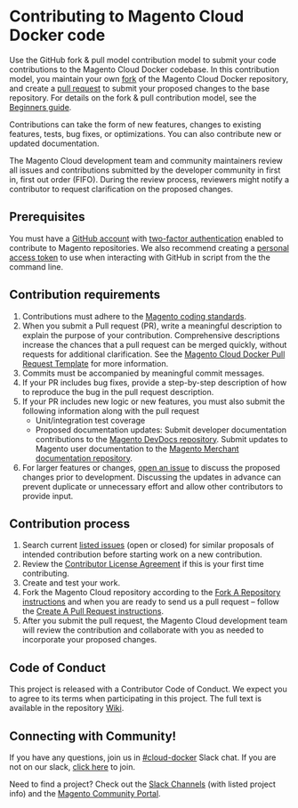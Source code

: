# Contributing to Magento Cloud Docker code

Use the GitHub fork & pull model contribution model to submit your code contributions to the Magento Cloud Docker codebase.
In this contribution model, you maintain your own [fork](https://help.github.com/en/github/collaborating-with-issues-and-pull-requests/working-with-forks) of the Magento Cloud Docker repository, and create a [pull request](https://help.github.com/articles/about-pull-requests/) to submit your proposed changes to the base repository. For details on the fork & pull contribution model, see the [Beginners guide](https://github.com/magento/magento2/wiki/Getting-Started).

Contributions can take the form of new features, changes to existing features, tests, bug fixes, or optimizations. You can also contribute new or updated documentation.

The Magento Cloud development team and community maintainers review all issues and contributions submitted by the developer community in first in, first out order (FIFO). During the review process, reviewers might notify a contributor to request clarification on the proposed changes.

## Prerequisites

You must have a [GitHub account](https://help.github.com/en/github/getting-started-with-github/signing-up-for-a-new-github-account) with [two-factor authentication](https://help.github.com/en/github/authenticating-to-github/configuring-two-factor-authentication) enabled to contribute to Magento repositories. We also recommend creating a [personal access token](https://help.github.com/en/articles/creating-a-personal-access-token-for-the-command-line) to use when interacting with GitHub in script from the the command line. 

## Contribution requirements

1. Contributions must adhere to the [Magento coding standards](https://devdocs.magento.com/guides/v2.3/coding-standards/bk-coding-standards.html).
2. When you submit a Pull request (PR), write a meaningful description to explain the purpose of your contribution. Comprehensive descriptions increase the chances that a pull request can be merged quickly, without requests for additional clarification. See the [Magento Cloud Docker Pull Request Template](https://github.com/magento/magento-cloud-docker/blob/develop/.github/PULL_REQUEST_TEMPLATE.md) for more information.
3. Commits must be accompanied by meaningful commit messages.
4. If your PR includes bug fixes, provide a step-by-step description of how to reproduce the bug in the pull request description.
3. If your PR includes new logic or new features, you must also submit the following information along with the pull request
   * Unit/integration test coverage
   * Proposed documentation updates: Submit developer documentation contributions to the [Magento DevDocs repository](https://github.com/magento/devdocs/blob/master/.github/CONTRIBUTING.md). Submit updates to Magento user documentation to the [Magento Merchant documentation repository](https://github.com/magento/merchdocs/blob/master/.github/CONTRIBUTING.md).
4. For larger features or changes, [open an issue](https://github.com/magento/magento-cloud-docker/issues/new) to discuss the proposed changes prior to development. Discussing the updates in advance can prevent duplicate or unnecessary effort and allow other contributors to provide input.

## Contribution process
1. Search current [listed issues](https://github.com/magento/magento-cloud-docker/issues) (open or closed) for similar proposals of intended contribution before starting work on a new contribution.
2. Review the [Contributor License Agreement](https://magento.com/legaldocuments/mca) if this is your first time contributing.
3. Create and test your work.
4. Fork the Magento Cloud repository according to the [Fork A Repository instructions](https://devdocs.magento.com/guides/v2.3/contributor-guide/contributing.html#fork) and when you are ready to send us a pull request – follow the [Create A Pull Request instructions](https://devdocs.magento.com/guides/v2.3/contributor-guide/contributing.html#pull_request).
5. After you submit the pull request, the Magento Cloud development team will review the contribution and collaborate with you as needed to incorporate your proposed changes.

## Code of Conduct

This project is released with a Contributor Code of Conduct. We expect you to agree to its terms when participating in this project.
The full text is available in the repository [Wiki](https://github.com/magento/magento2/wiki/Magento-Code-of-Conduct).

## Connecting with Community!

If you have any questions, join us in [#cloud-docker](https://magentocommeng.slack.com/messages/CJ6F3F8NS) Slack chat. If you are not on our slack, [click here](http://tinyurl.com/engcom-slack) to join.

Need to find a project? Check out the [Slack Channels](https://github.com/magento/magento2/wiki/Slack-Channels) (with listed project info) and the [Magento Community Portal](https://opensource.magento.com/).
